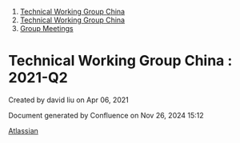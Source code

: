1. [Technical Working Group China](index.html)
2. [Technical Working Group China](Technical-Working-Group-China_22151170.html)
3. [Group Meetings](Group-Meetings_22151180.html)

# Technical Working Group China : 2021-Q2

Created by david liu on Apr 06, 2021

Document generated by Confluence on Nov 26, 2024 15:12

[Atlassian](http://www.atlassian.com/)
